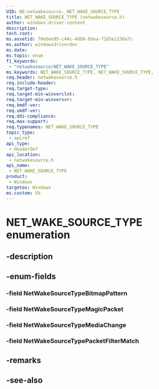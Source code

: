 ```yaml
---
UID: NE:netwakesource._NET_WAKE_SOURCE_TYPE
title: NET_WAKE_SOURCE_TYPE (netwakesource.h)
author: windows-driver-content
description: 
tech.root:
ms.assetid: 70ebee95-c44c-4db8-b5ea-71b5e1236a7c
ms.author: windowsdriverdev
ms.date: 
ms.topic: enum
f1_keywords:
 - "netwakesource/NET_WAKE_SOURCE_TYPE"
ms.keywords: NET_WAKE_SOURCE_TYPE, NET_WAKE_SOURCE_TYPE, 
req.header: netwakesource.h
req.include-header:
req.target-type:
req.target-min-winverclnt:
req.target-min-winversvr:
req.kmdf-ver:
req.umdf-ver:
req.ddi-compliance:
req.max-support:
req.typenames: NET_WAKE_SOURCE_TYPE
topic_type: 
 - apiref
api_type: 
 - HeaderDef
api_location: 
 - netwakesource.h
api_name: 
 - NET_WAKE_SOURCE_TYPE
product: 
 - Windows
targetos: Windows
ms.custom: Vb
---
```


# NET_WAKE_SOURCE_TYPE enumeration

## -description



## -enum-fields

### -field NetWakeSourceTypeBitmapPattern 
### -field NetWakeSourceTypeMagicPacket 
### -field NetWakeSourceTypeMediaChange 
### -field NetWakeSourceTypePacketFilterMatch 

## -remarks

## -see-also
